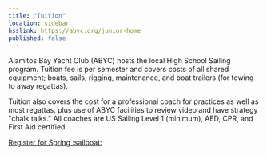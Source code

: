 ```yaml
---
title: "Tuition"
location: sidebar
hsslink: https://abyc.org/junior-home
published: false
---
```


<div class="alert alert-success">
<p>
Alamitos Bay Yacht Club (ABYC) hosts the local High School Sailing program. Tuition fee is per semester and covers costs of all shared equipment; boats, sails, rigging, maintenance, and boat trailers (for towing to away regattas). 
<p>
</p>
Tuition also covers the cost for a professional coach for practices as well as most regattas, plus use of ABYC facilities to review video and have strategy "chalk talks."  All coaches are US Sailing Level 1 (minimum), AED, CPR, and First Aid certified.
</p>
<a href="{{ page.hsslink }}" class="btn btn-warning" role="button" target="_blank">Register for Spring :sailboat:</a>
</div>
